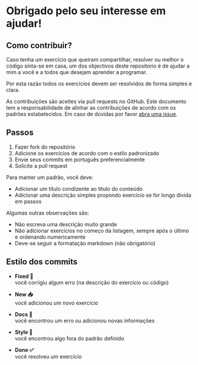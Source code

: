 # Obrigado pelo seu interesse em ajudar!



## Como contribuir?

Caso tenha um exercício que queiram compartilhar, resolver ou melhor o código sinta-se em casa, um dos objectivos deste repositorio é de ajudar a mim a você e a todos que desejam aprender a programar.

Por esta razāo todos os exercícios devem ser resolvidos de forma simples e clara.

As contribuições são aceites via pull requests no GitHub. Este documento tem a responsabilidade de alinhar as contribuições de acordo com os padrões estabelecidos. Em caso de dúvidas por favor [abra uma issue](https://github.com/an-jorge/Kotlin-Playground/issues/new).



## Passos

1. Fazer fork do repositório
2. Adicione os exercícios de acordo com o estilo padronizado
3. Envie seus commits em português preferencialmente
4. Solicite a pull request

Para manter um padrão, você deve:

- Adicionar um título condizente ao título do conteúdo
- Adicionar uma descrição simples propondo exercício se for longo divida em passos

Algumas outras observações são:

- Não escreva uma descrição muito grande
- Não adicionar exercícios no começo da listagem, sempre após o último e ordenando numericamente
- Deve-se seguir a formatação markdown (não obrigatório)


## Estilo dos commits

- **Fixed :bug:** <br>
você corrigiu algum erro (na descrição do exercício ou código) 
    
- **New :inbox_tray:** <br> 
você adicionou um novo exercício 
    
- **Docs :memo:** <br>
você encontrou um erro ou adicionou novas informações 
   
- **Style :art:** <br> 
você encontrou algo fora do padrão definido
  
- **Done :white_check_mark:** <br> você resolveu um exercício


